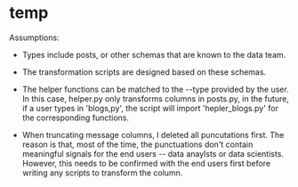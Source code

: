 # temp

Assumptions:

* Types include posts, or other schemas that are known to the data team.

* The transformation scripts are designed based on these schemas.

* The helper functions can be matched to the --type provided by the user. In this case, helper.py only transforms columns in posts.py, in the future, if a user types in 'blogs,py', the script will import 'hepler_blogs.py' for the corresponding functions.

* When truncating message columns, I deleted all puncutations first. The reason is that, most of the time, the punctuations don't contain meaningful signals for the end users -- data anaylsts or data scientists. However, this needs to be confirmed with the end users first before writing any scripts to transform the column.
